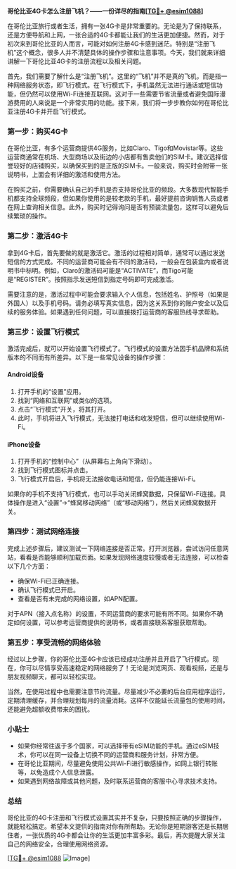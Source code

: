 **哥伦比亚4G卡怎么注册飞机？——一份详尽的指南[[TG💪+ @esim1088](https://t.me/s/esim1088)]**

在哥伦比亚旅行或者生活，拥有一张4G卡是非常重要的。无论是为了保持联系，还是方便导航和上网，一张合适的4G卡都能让我们的生活更加便捷。然而，对于初次来到哥伦比亚的人而言，可能对如何注册4G卡感到迷茫。特别是“注册飞机”这个概念，很多人并不清楚具体的操作步骤和注意事项。今天，我们就来详细讲解一下哥伦比亚4G卡的注册流程以及相关问题。

首先，我们需要了解什么是“注册飞机”。这里的“飞机”并不是真的飞机，而是指一种网络服务状态，即飞行模式。在飞行模式下，手机虽然无法进行通话或短信功能，但仍然可以使用Wi-Fi连接互联网。这对于一些需要节省流量或者避免国际漫游费用的人来说是一个非常实用的功能。接下来，我们将一步步教你如何在哥伦比亚注册4G卡并开启飞行模式。

### **第一步：购买4G卡**
在哥伦比亚，有多个运营商提供4G服务，比如Claro、Tigo和Movistar等。这些运营商通常在机场、大型商场以及街边的小店都有售卖他们的SIM卡。建议选择信誉较好的店铺购买，以确保买到的是正版的SIM卡。一般来说，购买时会附带一张说明书，上面会有详细的激活和使用方法。

在购买之前，你需要确认自己的手机是否支持哥伦比亚的频段。大多数现代智能手机都支持全球频段，但如果你使用的是较老款的手机，最好提前咨询销售人员或者在网上查询相关信息。此外，购买时记得询问是否有预装流量包，这样可以避免后续繁琐的操作。

### **第二步：激活4G卡**
拿到4G卡后，首先要做的就是激活它。激活的过程相对简单，通常可以通过发送短信的方式完成。不同的运营商可能会有不同的激活码，一般会在包装盒内或者说明书中标明。例如，Claro的激活码可能是“ACTIVATE”，而Tigo可能是“REGISTER”。按照指示发送短信到指定号码即可完成激活。

需要注意的是，激活过程中可能会要求输入个人信息，包括姓名、护照号（如果是外国人）以及手机号码。请务必填写真实信息，因为这关系到你的账户安全以及后续的服务体验。如果遇到任何问题，可以直接拨打运营商的客服热线寻求帮助。

### **第三步：设置飞行模式**
激活完成后，就可以开始设置飞行模式了。飞行模式的设置方法因手机品牌和系统版本的不同而有所差异。以下是一些常见设备的操作步骤：

#### **Android设备**
1. 打开手机的“设置”应用。
2. 找到“网络和互联网”或类似的选项。
3. 点击“飞行模式”开关，将其打开。
4. 此时，手机将进入飞行模式，无法接打电话和收发短信，但可以继续使用Wi-Fi。

#### **iPhone设备**
1. 打开手机的“控制中心”（从屏幕右上角向下滑动）。
2. 找到飞行模式图标并点击。
3. 飞行模式开启后，手机将无法接收电话和短信，但仍能连接Wi-Fi。

如果你的手机不支持飞行模式，也可以手动关闭蜂窝数据，只保留Wi-Fi连接。具体操作是进入“设置”->“蜂窝移动网络”（或“移动网络”），然后关闭蜂窝数据开关。

### **第四步：测试网络连接**
完成上述步骤后，建议测试一下网络连接是否正常。打开浏览器，尝试访问任意网站，看看是否能够顺利加载页面。如果发现网络速度较慢或者无法连接，可以检查以下几个方面：

- 确保Wi-Fi已正确连接。
- 确认飞行模式已开启。
- 查看是否有未完成的网络设置，如APN配置。

对于APN（接入点名称）的设置，不同运营商的要求可能有所不同。如果你不确定如何设置，可以参考运营商提供的说明书，或者直接联系客服获取帮助。

### **第五步：享受流畅的网络体验**
经过以上步骤，你的哥伦比亚4G卡应该已经成功注册并且开启了飞行模式。现在，你可以尽情享受高速稳定的网络服务了！无论是浏览网页、观看视频，还是与朋友视频聊天，都可以轻松实现。

当然，在使用过程中也需要注意节约流量。尽量减少不必要的后台应用程序运行，定期清理缓存，并合理规划每月的流量消耗。这样不仅能延长流量包的使用时间，还能避免超额收费带来的困扰。

### **小贴士**
- 如果你经常往返于多个国家，可以选择带有eSIM功能的手机。通过eSIM技术，你可以在同一设备上切换不同的运营商和服务计划，非常方便。
- 在哥伦比亚期间，尽量避免使用公共Wi-Fi进行敏感操作，如网上银行转账等，以免造成个人信息泄露。
- 如果遇到网络故障或其他问题，及时联系运营商的客服中心寻求技术支持。

### **总结**
哥伦比亚的4G卡注册和飞行模式设置其实并不复杂，只要按照正确的步骤操作，就能轻松搞定。希望本文提供的指南对你有所帮助。无论你是短期游客还是长期居住者，一张优质的4G卡都会让你的生活更加丰富多彩。最后，再次提醒大家关注自己的网络安全，合理使用网络资源。

[[TG💪+ @esim1088](https://t.me/s/esim1088) ![Image](https://i.postimg.cc/4NQfJmqS/Snipaste-2025-05-13-00-14-12.png)]